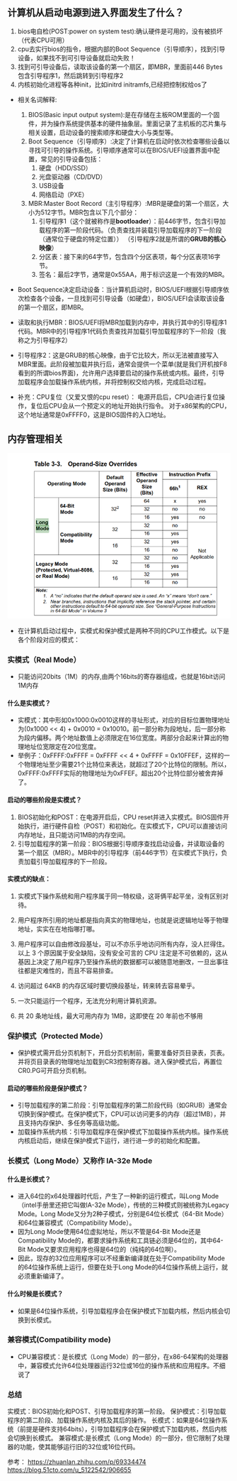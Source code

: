 ## 计算机从启动电源到进入界面发生了什么？
1. bios电自检(POST:power on system test):确认硬件是可用的，没有被损坏（代表CPU可用）
2. cpu去实行bios的指令，根据内部的Boot Sequence（引导顺序），找到引导设备，如果找不到可引导设备就启动失败！
3. 找到可引导设备后，读取该设备的第一个扇区，即MBR，里面前446 Bytes 包含引导程序1，然后跳转到引导程序2
4. 内核初始化进程等各种init，比如initrd initramfs,已经把控制权给os了

- 相关名词解释:
    1. BIOS(Basic input output system):是在存储在主板ROM里面的一个固件，并为操作系统提供基本的硬件抽象层。里面记录了主机板的芯片集与相关设置，启动设备的搜索顺序和硬盘大小与类型等。
    2. Boot Sequence（引导顺序）:决定了计算机在启动时依次检查哪些设备以寻找可引导的操作系统。引导顺序通常可以在BIOS/UEFI设置界面中配置，常见的引导设备包括：
        1. 硬盘（HDD/SSD）
        2. 光盘驱动器（CD/DVD）
        3. USB设备
        4. 网络启动（PXE）
    3. MBR:Master Boot Record（主引导程序）:MBR是硬盘的第一个扇区，大小为512字节。MBR包含以下几个部分：
        1. 引导程序1（这个就被称作是**bootloader**）：前446字节，包含引导加载程序的第一阶段代码。（负责查找并装载引导加载程序的下一阶段（通常位于硬盘的特定位置））
        （引导程序2就是所谓的**GRUB的核心映像**）
        2. 分区表：接下来的64字节，包含四个分区表项，每个分区表项16字节。
        3. 签名：最后2字节，通常是0x55AA，用于标识这是一个有效的MBR。

- Boot Sequence决定启动设备：当计算机启动时，BIOS/UEFI根据引导顺序依次检查各个设备，一旦找到可引导设备（如硬盘），BIOS/UEFI会读取该设备的第一个扇区，即MBR。
- 读取和执行MBR：BIOS/UEFI将MBR加载到内存中，并执行其中的引导程序1代码。MBR中的引导程序1代码负责查找并加载引导加载程序的下一阶段（我称之为引导程序2）
- 引导程序2：这是GRUB的核心映像，由于它比较大，所以无法被直接写入MBR里面。此阶段被加载并执行后，通常会提供一个菜单(就是我们开机按F8看到的所谓bios界面)，允许用户选择要启动的操作系统或内核。最终，引导加载程序会加载操作系统内核，并将控制权交给内核，完成启动过程。

- 补充：CPU复位（又爱又恨的cpu reset）：
电源开启后，CPU会进行复位操作，复位后CPU会从一个预定义的地址开始执行指令。
对于x86架构的CPU，这个地址通常是0xFFFF0，这是BIOS固件的入口地址。

## 内存管理相关
![alt text](image.png)
- 在计算机启动过程中，实模式和保护模式是两种不同的CPU工作模式。以下是各个阶段对应的模式：
### 实模式（Real Mode）
- 只能访问20bits（1M）的内存,由两个16bits的寄存器组成，也就是16bit访问1M内存
#### 什么是实模式？
- 实模式：其中形如0x1000:0x0010这样的寻址形式，对应的目标位置物理地址为(0x1000 << 4) + 0x0010 = 0x10010。前一部分称为段地址，后一部分称为段内偏移。两个地址数值上必须限定在16位宽度。两部分合起来计算出的物理地址位宽限定在20位宽度。
- 举例子：0xFFFF:0xFFFF = 0xFFFF << 4 + 0xFFFF = 0x10FFEF，这样的一个物理地址至少需要21个比特位来表达，就超过了20个比特位的限制。所以，0xFFFF:0xFFFF实际的物理地址为0xFFEF。超出20个比特位部分被舍弃掉了。

#### 启动的哪些阶段是实模式？
1. BIOS初始化和POST：在电源开启后，CPU reset并进入实模式。BIOS固件开始执行，进行硬件自检（POST）和初始化。在实模式下，CPU可以直接访问内存地址，且只能访问1MB的内存空间。
2. 引导加载程序的第一阶段：BIOS根据引导顺序查找启动设备，并读取设备的第一个扇区（MBR）。MBR中的引导程序（前446字节）在实模式下执行，负责加载引导加载程序的下一阶段。
#### 实模式的缺点：
1. 实模式下操作系统和用户程序属于同一特权级，这哥俩平起平坐，没有区别对待。
2. 用户程序所引用的地址都是指向真实的物理地址，也就是说逻辑地址等于物理地址，实实在在地指哪打哪。
3. 用户程序可以自由修改段基址，可以不亦乐乎地访问所有内存，没人拦得住。  
    以上 3 个原因属于安全缺陷，没有安全可言的 CPU 注定是不可依赖的，这从基因上决定了用户程序乃至操作系统的数据都可以被随意地删改，一旦出事往往都是灾难性的，而且不容易排查。

4. 访问超过 64KB 的内存区域时要切换段基址，转来转去容易晕乎。
5. 一次只能运行一个程序，无法充分利用计算机资源。
6. 共 20 条地址线，最大可用内存为 1MB，这即使在 20 年前也不够用

### 保护模式（Protected Mode）
- 保护模式需开启分页机制下，开启分页机制前，需要准备好页目录表，页表。并将页目录表的物理地址加载到CR3控制寄存器。进入保护模式后，再置位CR0.PG可开启分页机制。
#### 启动的哪些阶段是保护模式？
- 引导加载程序的第二阶段：引导加载程序的第二阶段代码（如GRUB）通常会切换到保护模式。在保护模式下，CPU可以访问更多的内存（超过1MB），并且支持内存保护、多任务等高级功能。
- 加载操作系统内核：引导加载程序在保护模式下加载操作系统内核。操作系统内核启动后，继续在保护模式下运行，进行进一步的初始化和配置。

### 长模式（Long Mode）又称作 IA-32e Mode
#### 什么是长模式？
- 进入64位的x64处理器时代后，产生了一种新的运行模式，叫Long Mode（intel手册里还把它叫做IA-32e Mode），传统的三种模式则被统称为Legacy Mode。Long Mode又分为2种子模式，分别是64位长模式（64-Bit Mode）和64位兼容模式（Compatibility Mode）。
- 因为Long Mode使用64位虚拟地址，所以不管是64-Bit Mode还是Compatibility Mode的，都要求操作系统和工具链必须是64位的，其中64-Bit Mode又要求应用程序也得是64位的（纯纯的64位啊）。
- 因此，现存的32位应用程序可以不经重新编译就在处于Compatibility Mode的64位操作系统上运行，但要在处于Long Mode的64位操作系统上运行，就必须重新编译了。
#### 什么时候是长模式？
- 如果是64位操作系统，引导加载程序会在保护模式下加载内核，然后内核会切换到长模式。

### 兼容模式(Compatibility mode)
- CPU兼容模式：是长模式（Long Mode）的一部分，在x86-64架构的处理器中，兼容模式允许64位处理器运行32位或16位的操作系统和应用程序。不细说了
### 总结
实模式：BIOS初始化和POST、引导加载程序的第一阶段。
保护模式：引导加载程序的第二阶段、加载操作系统内核及其后的操作。
长模式：如果是64位操作系统（前提是硬件支持64bits），引导加载程序会在保护模式下加载内核，然后内核会切换到长模式。
兼容模式:是长模式（Long Mode）的一部分，但它限制了处理器的功能，使其能够运行旧的32位或16位代码。

参考：
https://zhuanlan.zhihu.com/p/69334474
https://blog.51cto.com/u_5122542/906655
